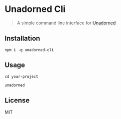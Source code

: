 # Unadorned Cli

> A simple command line interface for  [Unadorned](https://github.com/tobihrbr/unadorned)

## Installation
```
npm i -g unadorned-cli
```

## Usage
```
cd your-project

unadorned
```

## License
MIT
